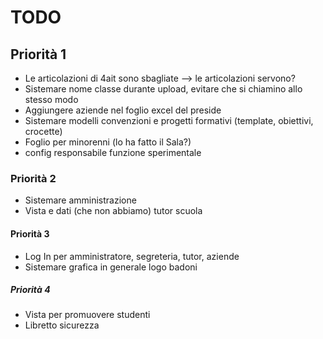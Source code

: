 # TODO

## Priorità 1
* Le articolazioni di 4ait sono sbagliate  --> le articolazioni servono?
* Sistemare nome classe durante upload, evitare che si chiamino allo stesso modo
* Aggiungere aziende nel foglio excel del preside
* Sistemare modelli convenzioni e progetti formativi (template, obiettivi, crocette)
* Foglio per minorenni (lo ha fatto il Sala?)
* config responsabile funzione sperimentale

### Priorità 2
* Sistemare amministrazione
* Vista e dati (che non abbiamo) tutor scuola

#### Priorità 3
* Log In per amministratore, segreteria, tutor, aziende
* Sistemare grafica in generale logo badoni

##### Priorità 4
* Vista per promuovere studenti
* Libretto sicurezza